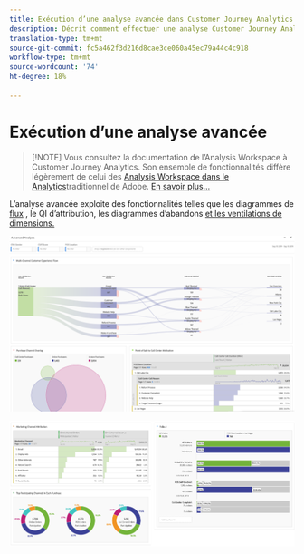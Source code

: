 ```yaml
---
title: Exécution d’une analyse avancée dans Customer Journey Analytics
description: Décrit comment effectuer une analyse Customer Journey Analytics avancée dans Workspace.
translation-type: tm+mt
source-git-commit: fc5a462f3d216d8cae3ce060a45ec79a44c4c918
workflow-type: tm+mt
source-wordcount: '74'
ht-degree: 18%

---
```



# Exécution d’une analyse avancée

>[!NOTE] Vous consultez la documentation de l’Analysis Workspace à Customer Journey Analytics. Son ensemble de fonctionnalités diffère légèrement de celui des [Analysis Workspace dans le Analytics](https://docs.adobe.com/content/help/fr-FR/analytics/analyze/analysis-workspace/home.html)traditionnel de Adobe. [En savoir plus...](/help/getting-started/cja-aa.md)

L’analyse avancée exploite des fonctionnalités telles que les diagrammes de [flux](/help/analysis-workspace/visualizations/c-flow/flow.md) , le QI [](/help/analysis-workspace/attribution/overview.md)d’attribution, les diagrammes d’abandons [et les ventilations de](/help/analysis-workspace/visualizations/fallout/fallout-flow.md) [dimensions.](/help/components/dimensions/t-breakdown-fa.md)

![Capture d&#39;écran de l&#39;espace de travail 1](assets/cja-adv-analysis1.png)

![Capture d&#39;écran 2 de Workspace](assets/cja-adv-analysis2.png)
